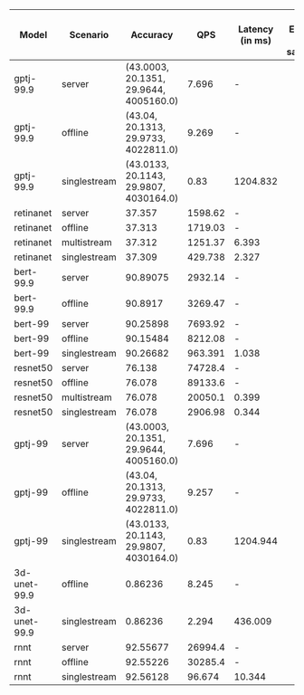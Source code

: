 | Model        | Scenario     | Accuracy                               |       QPS | Latency (in ms)   | Power Efficiency (in samples/J)   | TEST01   | TEST05   | TEST04   |
|--------------|--------------|----------------------------------------|-----------|-------------------|-----------------------------------|----------|----------|----------|
| gptj-99.9    | server       | (43.0003, 20.1351, 29.9644, 4005160.0) |     7.696 | -                 |                                   |          |          |          |
| gptj-99.9    | offline      | (43.04, 20.1313, 29.9733, 4022811.0)   |     9.269 | -                 |                                   |          |          |          |
| gptj-99.9    | singlestream | (43.0133, 20.1143, 29.9807, 4030164.0) |     0.83  | 1204.832          |                                   |          |          |          |
| retinanet    | server       | 37.357                                 |  1598.62  | -                 |                                   | passed   | passed   |          |
| retinanet    | offline      | 37.313                                 |  1719.03  | -                 |                                   | passed   | passed   |          |
| retinanet    | multistream  | 37.312                                 |  1251.37  | 6.393             |                                   | passed   | passed   |          |
| retinanet    | singlestream | 37.309                                 |   429.738 | 2.327             |                                   | passed   | passed   |          |
| bert-99.9    | server       | 90.89075                               |  2932.14  | -                 |                                   | passed   | passed   |          |
| bert-99.9    | offline      | 90.8917                                |  3269.47  | -                 |                                   | passed   | passed   |          |
| bert-99      | server       | 90.25898                               |  7693.92  | -                 |                                   | passed   | passed   |          |
| bert-99      | offline      | 90.15484                               |  8212.08  | -                 |                                   | passed   | passed   |          |
| bert-99      | singlestream | 90.26682                               |   963.391 | 1.038             |                                   | passed   | passed   |          |
| resnet50     | server       | 76.138                                 | 74728.4   | -                 |                                   | passed   | passed   | passed   |
| resnet50     | offline      | 76.078                                 | 89133.6   | -                 |                                   | passed   | passed   | passed   |
| resnet50     | multistream  | 76.078                                 | 20050.1   | 0.399             |                                   | passed   | passed   | passed   |
| resnet50     | singlestream | 76.078                                 |  2906.98  | 0.344             |                                   | passed   | passed   | passed   |
| gptj-99      | server       | (43.0003, 20.1351, 29.9644, 4005160.0) |     7.696 | -                 |                                   |          |          |          |
| gptj-99      | offline      | (43.04, 20.1313, 29.9733, 4022811.0)   |     9.257 | -                 |                                   |          |          |          |
| gptj-99      | singlestream | (43.0133, 20.1143, 29.9807, 4030164.0) |     0.83  | 1204.944          |                                   |          |          |          |
| 3d-unet-99.9 | offline      | 0.86236                                |     8.245 | -                 |                                   | passed   | passed   |          |
| 3d-unet-99.9 | singlestream | 0.86236                                |     2.294 | 436.009           |                                   | passed   | passed   |          |
| rnnt         | server       | 92.55677                               | 26994.4   | -                 |                                   | passed   | passed   |          |
| rnnt         | offline      | 92.55226                               | 30285.4   | -                 |                                   | passed   | passed   |          |
| rnnt         | singlestream | 92.56128                               |    96.674 | 10.344            |                                   | passed   | passed   |          |